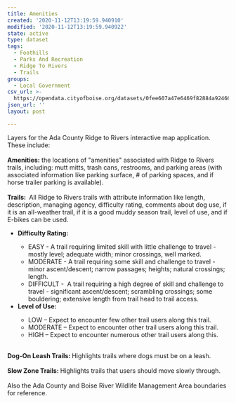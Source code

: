 ```yaml
---
title: Amenities
created: '2020-11-12T13:19:59.940910'
modified: '2020-11-12T13:19:59.940922'
state: active
type: dataset
tags:
  - Foothills
  - Parks And Recreation
  - Ridge To Rivers
  - Trails
groups:
  - Local Government
csv_url: >-
  https://opendata.cityofboise.org/datasets/0fee607a47e6469f82884a924667bb5d_0.csv?outSR=%7B%22latestWkid%22%3A3857%2C%22wkid%22%3A102100%7D
json_url: ''
layout: post

---
```

<div>Layers for the Ada County Ridge to Rivers interactive map application.  These include:<br /></div><div><br /></div><div><b>Amenities:</b> the locations of &quot;amenities&quot; associated with Ridge to Rivers trails, including: mutt mitts, trash cans, restrooms, and parking areas (with associated information like parking surface, # of parking spaces, and if horse trailer parking is available).</div><div><br /></div><div><b>Trails: </b> All Ridge to Rivers trails with attribute information like length, description, managing agency, difficulty rating, comments about dog use, if it is an all-weather trail, if it is a good muddy season trail, level of use, and if E-bikes can be used.</div><div><ul><li><b>Difficulty Rating:</b></li><ul><li>EASY - A trail requiring limited skill with little challenge to travel - mostly level; adequate width; minor crossings, well marked.</li><li>MODERATE - A trail requiring some skill and challenge to travel - minor ascent/descent; narrow passages; heights; natural crossings; length.</li><li>DIFFICULT -  A trail requiring a high degree of skill and challenge to travel - significant ascent/descent; scrambling crossings; some bouldering; extensive length from trail head to trail access.</li></ul><li><b>Level of Use:</b></li><ul><li>LOW
– Expect to encounter few other trail users along this trail.<br /></li><li>MODERATE
– Expect to encounter other trail users along this trail.<br /></li><li>HIGH
– Expect to encounter numerous other trail users along this.<br /></li></ul></ul></div><div><br /></div><div><b>Dog-On Leash Trails: </b>Highlights trails where dogs must be on a leash.</div><div><br /></div><div><b>Slow Zone Trails: </b>Highlights trails that users should move slowly through.</div><div><br /></div><div>Also the Ada County and Boise River Wildlife Management Area boundaries for reference.</div>
